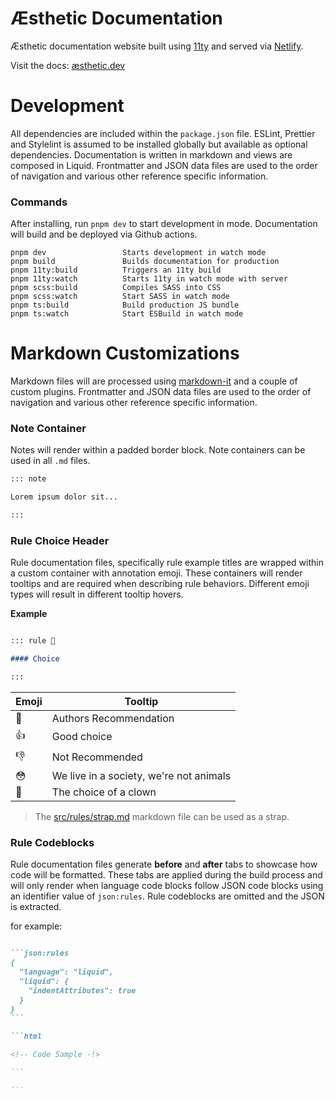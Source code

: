 # Æsthetic Documentation

Æsthetic documentation website built using [11ty](https://www.11ty.dev/docs/) and served via [Netlify](https://netlify.com/).

Visit the docs: [æsthetic.dev](https://æsthetic.dev)

# Development

All dependencies are included within the `package.json` file. ESLint, Prettier and Stylelint is assumed to be installed globally but available as optional dependencies. Documentation is written in markdown and views are composed in Liquid. Frontmatter and JSON data files are used to the order of navigation and various other reference specific information.

### Commands

After installing, run `pnpm dev` to start development in mode. Documentation will build and be deployed via Github actions.

```cli
pnpm dev                 Starts development in watch mode
pnpm build               Builds documentation for production
pnpm 11ty:build          Triggers an 11ty build
pnpm 11ty:watch          Starts 11ty in watch mode with server
pnpm scss:build          Compiles SASS into CSS
pnpm scss:watch          Start SASS in watch mode
pnpm ts:build            Build production JS bundle
pnpm ts:watch            Start ESBuild in watch mode
```

# Markdown Customizations

Markdown files will are processed using [markdown-it](https://github.com/markdown-it/markdown-it) and a couple of custom plugins. Frontmatter and JSON data files are used to the order of navigation and various other reference specific information.

### Note Container

Notes will render within a padded border block. Note containers can be used in all `.md` files.

```md
::: note

Lorem ipsum dolor sit...

:::
```

### Rule Choice Header

Rule documentation files, specifically rule example titles are wrapped within a custom container with annotation emoji. These containers will render tooltips and are required when describing rule behaviors. Different emoji types will result in different tooltip hovers.

**Example**

<!--prettier-ignore-->
```md

::: rule 🙌

#### Choice

:::

```

| Emoji | Tooltip                                 |
| ----- | --------------------------------------- |
| 🙌    | Authors Recommendation                  |
| 👍    | Good choice                             |
| 👎    | Not Recommended                         |
| 😳    | We live in a society, we're not animals |
| 🤡    | The choice of a clown                   |

> The [src/rules/strap.md](#) markdown file can be used as a strap.

### Rule Codeblocks

Rule documentation files generate **before** and **after** tabs to showcase how code will be formatted. These tabs are applied during the build process and will only render when language code blocks follow JSON code blocks using an identifier value of `json:rules`. Rule codeblocks are omitted and the JSON is extracted.

for example:

<!--prettier-ignore-->
````md

```json:rules
{
  "language": "liquid",
  "liquid": {
    "indentAttributes": true
  }
}
```

```html

<!-- Code Sample -!>

```

```
